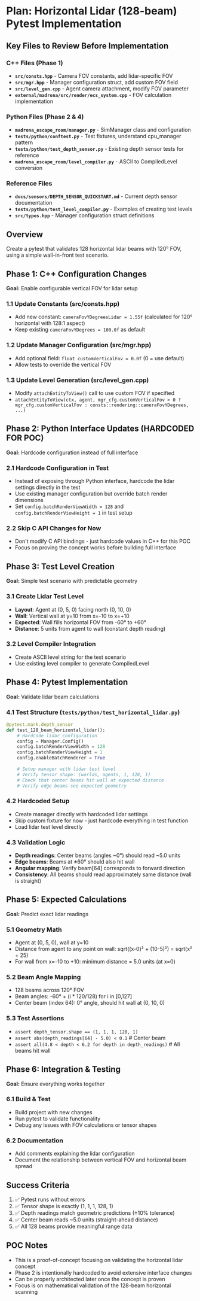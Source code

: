 # Plan: Horizontal Lidar (128-beam) Pytest Implementation

## Key Files to Review Before Implementation

### C++ Files (Phase 1)
- **`src/consts.hpp`** - Camera FOV constants, add lidar-specific FOV
- **`src/mgr.hpp`** - Manager configuration struct, add custom FOV field
- **`src/level_gen.cpp`** - Agent camera attachment, modify FOV parameter
- **`external/madrona/src/render/ecs_system.cpp`** - FOV calculation implementation

### Python Files (Phase 2 & 4)  
- **`madrona_escape_room/manager.py`** - SimManager class and configuration
- **`tests/python/conftest.py`** - Test fixtures, understand cpu_manager pattern
- **`tests/python/test_depth_sensor.py`** - Existing depth sensor tests for reference
- **`madrona_escape_room/level_compiler.py`** - ASCII to CompiledLevel conversion

### Reference Files
- **`docs/sensors/DEPTH_SENSOR_QUICKSTART.md`** - Current depth sensor documentation
- **`tests/python/test_level_compiler.py`** - Examples of creating test levels
- **`src/types.hpp`** - Manager configuration struct definitions

## Overview
Create a pytest that validates 128 horizontal lidar beams with 120° FOV, using a simple wall-in-front test scenario.

## Phase 1: C++ Configuration Changes
**Goal:** Enable configurable vertical FOV for lidar setup

### 1.1 Update Constants (src/consts.hpp)
- Add new constant: `cameraFovYDegreesLidar = 1.55f` (calculated for 120° horizontal with 128:1 aspect)
- Keep existing `cameraFovYDegrees = 100.0f` as default

### 1.2 Update Manager Configuration (src/mgr.hpp)
- Add optional field: `float customVerticalFov = 0.0f` (0 = use default)
- Allow tests to override the vertical FOV

### 1.3 Update Level Generation (src/level_gen.cpp)  
- Modify `attachEntityToView()` call to use custom FOV if specified
- `attachEntityToView(ctx, agent, mgr_cfg.customVerticalFov > 0 ? mgr_cfg.customVerticalFov : consts::rendering::cameraFovYDegrees, ...)`

## Phase 2: Python Interface Updates (HARDCODED FOR POC)
**Goal:** Hardcode configuration instead of full interface

### 2.1 Hardcode Configuration in Test
- Instead of exposing through Python interface, hardcode the lidar settings directly in the test
- Use existing manager configuration but override batch render dimensions
- Set `config.batchRenderViewWidth = 128` and `config.batchRenderViewHeight = 1` in test setup

### 2.2 Skip C API Changes for Now
- Don't modify C API bindings - just hardcode values in C++ for this POC
- Focus on proving the concept works before building full interface

## Phase 3: Test Level Creation
**Goal:** Simple test scenario with predictable geometry

### 3.1 Create Lidar Test Level
- **Layout**: Agent at (0, 5, 0) facing north (0, 10, 0)
- **Wall**: Vertical wall at y=10 from x=-10 to x=+10 
- **Expected**: Wall fills horizontal FOV from -60° to +60°
- **Distance**: 5 units from agent to wall (constant depth reading)

### 3.2 Level Compiler Integration
- Create ASCII level string for the test scenario
- Use existing level compiler to generate CompiledLevel

## Phase 4: Pytest Implementation
**Goal:** Validate lidar beam calculations

### 4.1 Test Structure (`tests/python/test_horizontal_lidar.py`)
```python
@pytest.mark.depth_sensor  
def test_128_beam_horizontal_lidar():
    # Hardcode lidar configuration
    config = Manager.Config()
    config.batchRenderViewWidth = 128
    config.batchRenderViewHeight = 1
    config.enableBatchRenderer = True
    
    # Setup manager with lidar test level
    # Verify tensor shape: (worlds, agents, 1, 128, 1)
    # Check that center beams hit wall at expected distance
    # Verify edge beams see expected geometry
```

### 4.2 Hardcoded Setup
- Create manager directly with hardcoded lidar settings
- Skip custom fixture for now - just hardcode everything in test function
- Load lidar test level directly

### 4.3 Validation Logic
- **Depth readings**: Center beams (angles ~0°) should read ~5.0 units
- **Edge beams**: Beams at ±60° should also hit wall 
- **Angular mapping**: Verify beam[64] corresponds to forward direction
- **Consistency**: All beams should read approximately same distance (wall is straight)

## Phase 5: Expected Calculations
**Goal:** Predict exact lidar readings

### 5.1 Geometry Math
- Agent at (0, 5, 0), wall at y=10
- Distance from agent to any point on wall: sqrt((x-0)² + (10-5)²) = sqrt(x² + 25)
- For wall from x=-10 to +10: minimum distance = 5.0 units (at x=0)

### 5.2 Beam Angle Mapping
- 128 beams across 120° FOV
- Beam angles: -60° + (i * 120/128) for i in [0,127]
- Center beam (index 64): 0° angle, should hit wall at (0, 10, 0)

### 5.3 Test Assertions
- `assert depth_tensor.shape == (1, 1, 1, 128, 1)`
- `assert abs(depth_readings[64] - 5.0) < 0.1`  # Center beam
- `assert all(4.8 < depth < 6.2 for depth in depth_readings)`  # All beams hit wall

## Phase 6: Integration & Testing
**Goal:** Ensure everything works together

### 6.1 Build & Test
- Build project with new changes
- Run pytest to validate functionality  
- Debug any issues with FOV calculations or tensor shapes

### 6.2 Documentation
- Add comments explaining the lidar configuration
- Document the relationship between vertical FOV and horizontal beam spread

## Success Criteria
1. ✅ Pytest runs without errors
2. ✅ Tensor shape is exactly (1, 1, 1, 128, 1)  
3. ✅ Depth readings match geometric predictions (±10% tolerance)
4. ✅ Center beam reads ~5.0 units (straight-ahead distance)
5. ✅ All 128 beams provide meaningful range data

## POC Notes
- This is a proof-of-concept focusing on validating the horizontal lidar concept
- Phase 2 is intentionally hardcoded to avoid extensive interface changes
- Can be properly architected later once the concept is proven
- Focus is on mathematical validation of the 128-beam horizontal scanning